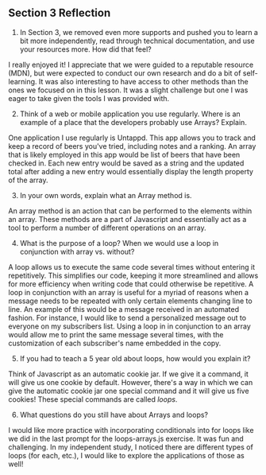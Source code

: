 ## Section 3 Reflection

1. In Section 3, we removed even more supports and pushed you to learn a bit more independently, read through technical documentation, and use your resources more. How did that feel?

I really enjoyed it! I appreciate that we were guided to a reputable resource (MDN), but were expected to conduct our own research and do a bit of self-learning. It was also interesting to have access to other methods than the ones we focused on in this lesson. It was a slight challenge but one I was eager to take given the tools I was provided with.

2. Think of a web or mobile application you use regularly. Where is an example of a place that the developers probably use Arrays? Explain.

One application I use regularly is Untappd. This app allows you to track and keep a record of beers you've tried, including notes and a ranking. An array that is likely employed in this app would be list of beers that have been checked in. Each new entry would be saved as a string and the updated total after adding a new entry would essentially display the length property of the array.

3. In your own words, explain what an Array method is.

An array method is an action that can be performed to the elements within an array. These methods are a part of Javascript and essentially act as a tool to perform a number of different operations on an array.

4. What is the purpose of a loop? When we would use a loop in conjunction with array vs. without?

A loop allows us to execute the same code several times without entering it repetitively. This simplifies our code, keeping it more streamlined and allows for more efficiency when writing code that could otherwise be repetitive. A loop in conjunction with an array is useful for a myriad of reasons when a message needs to be repeated with only certain elements changing line to line. An example of this would be a message received in an automated fashion. For instance, I would like to send a personalized message out to everyone on my subscribers list. Using a loop in in conjunction to an array would allow me to print the same message several times, with the customization of each subscriber's name embedded in the copy. 

5. If you had to teach a 5 year old about loops, how would you explain it?

Think of Javascript as an automatic cookie jar. If we give it a command, it will give us one cookie by default. However, there's a way in which we can give the automatic cookie jar one special command and it will give us five cookies! These special commands are called *loops*.

6. What questions do you still have about Arrays and loops?

I would like more practice with incorporating conditionals into for loops like we did in the last prompt for the loops-arrays.js exercise. It was fun and challenging. In my independent study, I noticed there are different types of loops (for each, etc.), I would like to explore the applications of those as well!
